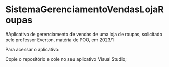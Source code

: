 # SistemaGerenciamentoVendasLojaRoupas
#Aplicativo de gerenciamento de vendas de uma loja de roupas, solicitado pelo professor Everton, matéria de POO, em 2023/1

Para acessar o aplicativo:


Copie o repositório e cole no seu aplicativo Visual Studio;
